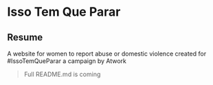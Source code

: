 # Isso Tem Que Parar

## Resume
A website for women to report abuse or domestic violence created for #IssoTemQueParar a campaign by Atwork

> Full README.md is coming
